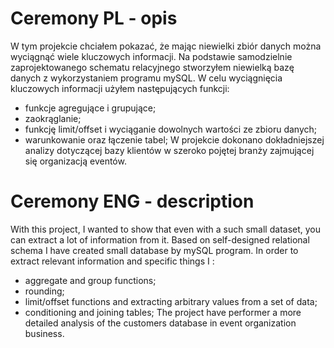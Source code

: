 # Ceremony PL - opis
W tym projekcie chciałem pokazać, że mając niewielki zbiór danych można wyciągnąć wiele kluczowych informacji.
Na podstawie samodzielnie zaprojektowanego schematu relacyjnego stworzyłem niewielką bazę danych z wykorzystaniem programu mySQL.
W celu wyciągnięcia kluczowych informacji użyłem następujących funkcji:
- funkcje agregujące i grupujące;
- zaokrąglanie;
- funkcję limit/offset i wyciąganie dowolnych wartości ze zbioru danych;
- warunkowanie oraz łączenie tabel;
W projekcie dokonano dokładniejszej analizy dotyczącej bazy klientów w szeroko pojętej branży zajmującej się organizacją eventów.


# Ceremony ENG - description
With this project, I wanted to show that even with a such small dataset, you can extract a lot of information from it.
Based on self-designed relational schema  I have created small database by mySQL program.
In order to extract relevant information and specific things I :
- aggregate and group functions;
- rounding;
- limit/offset functions and extracting arbitrary values from a set of data;
- conditioning and joining tables;
The project have performer a more detailed analysis of the customers database in event organization business.
